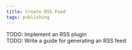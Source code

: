 ```yaml
---
title: Create RSS Feed
tags: publishing
---
```

<div class="alert alert-danger" role="alert">
  TODO: Implement an RSS plugin
</div>

<div class="alert alert-danger" role="alert">
  TODO: Write a guide for generating an RSS feed
</div>